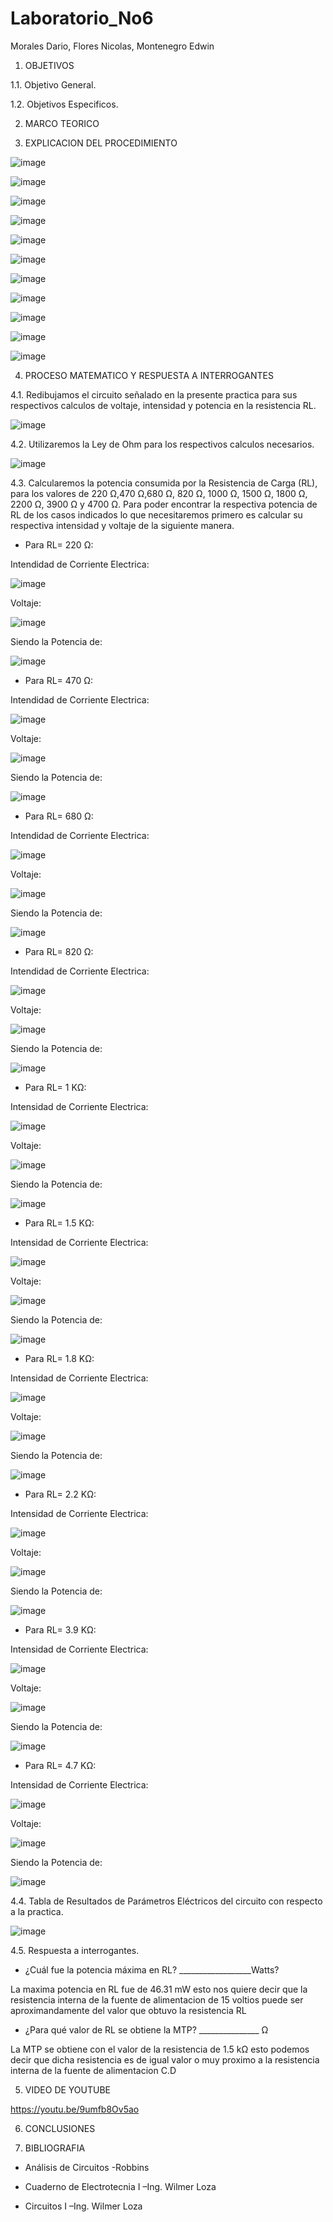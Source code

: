 # Laboratorio_No6

Morales Dario, Flores Nicolas, Montenegro Edwin

1. OBJETIVOS

1.1. Objetivo General.



1.2. Objetivos Especificos.



2. MARCO TEORICO



3. EXPLICACION DEL PROCEDIMIENTO

![image](https://user-images.githubusercontent.com/85144847/127830112-d59fd7a7-6179-4b62-aac8-2b8827584dfe.png)

![image](https://user-images.githubusercontent.com/85144847/127831092-c73c61af-85ab-4583-80db-ae86f5186697.png)


![image](https://user-images.githubusercontent.com/85144847/127830168-f2133f04-c8a4-4ee3-ae25-dc29c4fe7d95.png)

![image](https://user-images.githubusercontent.com/85144847/127830242-75631e94-d5b1-404e-be76-8bbb3f0fbf9a.png)

![image](https://user-images.githubusercontent.com/85144847/127830302-7ef1f668-39ff-4b8e-9f52-7dbc9ec2c93c.png)

![image](https://user-images.githubusercontent.com/85144847/127830395-3406a68a-17ef-485b-a58b-893cba9bf3aa.png)

![image](https://user-images.githubusercontent.com/85144847/127830523-b88a0491-1168-4fc7-bb61-13bd13a9a634.png)

![image](https://user-images.githubusercontent.com/85144847/127830752-6227ee28-da86-492f-8ba9-806f19620445.png)

![image](https://user-images.githubusercontent.com/85144847/127830844-6c63840c-74ea-41a0-bc6a-1bafe19107e2.png)

![image](https://user-images.githubusercontent.com/85144847/127830911-ed10ac4a-4ad7-40e8-9286-ea7049de2ae1.png)

![image](https://user-images.githubusercontent.com/85144847/127830976-93e0c604-b4ca-4608-913a-5d0ea70355c9.png)


4. PROCESO MATEMATICO Y RESPUESTA A INTERROGANTES

4.1. Redibujamos el circuito señalado en la presente practica para sus respectivos calculos de voltaje, intensidad y potencia en la resistencia RL.

![image](https://user-images.githubusercontent.com/85144847/127834438-cbf4d83e-e15c-4ed8-9818-e50badd97b1a.png)

4.2. Utilizaremos la Ley de Ohm para los respectivos calculos necesarios. 

![image](https://user-images.githubusercontent.com/85144847/127834713-50e59c29-bad4-4c02-a9c2-05ff2add7924.png)

4.3. Calcularemos la potencia consumida por la Resistencia de Carga (RL), para los valores de 220 Ω,470 Ω,680 Ω, 820 Ω, 1000 Ω, 1500 Ω, 1800 Ω, 2200 Ω, 3900 Ω y 4700 Ω. Para poder encontrar la respectiva potencia de RL de los casos indicados lo que necesitaremos primero es calcular su respectiva intensidad y voltaje de la siguiente manera.

- Para RL= 220 Ω: 

Intendidad de Corriente Electrica:

![image](https://user-images.githubusercontent.com/85144847/127835393-a0ee82c6-17d1-4645-a607-b1512e3d6b82.png)

Voltaje:

![image](https://user-images.githubusercontent.com/85144847/127835446-60ca1ed4-74e4-49c9-afce-dfd8fbf06efa.png)

Siendo la Potencia de:

![image](https://user-images.githubusercontent.com/85144847/127835475-8cd02d28-22dc-4c5a-a42d-54435c78fc8e.png)

- Para RL= 470 Ω:

Intendidad de Corriente Electrica:

![image](https://user-images.githubusercontent.com/85144847/127835646-6acf0d7d-4a1b-480c-9092-66067cd0621c.png)

Voltaje:

![image](https://user-images.githubusercontent.com/85144847/127835674-ca667293-0b72-4197-9f8b-19515d5af76e.png)

Siendo la Potencia de:

![image](https://user-images.githubusercontent.com/85144847/127835707-235dc9f1-1cd1-4439-9735-ae9217111f78.png)

- Para RL= 680 Ω:

Intendidad de Corriente Electrica:

![image](https://user-images.githubusercontent.com/85144847/127835796-b43450e8-f4e9-4245-b61a-89727bc23229.png)

Voltaje:

![image](https://user-images.githubusercontent.com/85144847/127835865-cb62a0b8-ecc7-48a6-bf93-ef9186c068db.png)

Siendo la Potencia de:

![image](https://user-images.githubusercontent.com/85144847/127835933-f8614d47-4970-41c5-a3b2-3ad5daed2be9.png)

- Para RL= 820 Ω:

Intendidad de Corriente Electrica:

![image](https://user-images.githubusercontent.com/85144847/127836068-9d601e42-11f0-49ac-b1d9-d9223ae6b77b.png)

Voltaje:

![image](https://user-images.githubusercontent.com/85144847/127836109-e2357f2e-7ee9-443b-99d8-d72dd720d6fe.png)

Siendo la Potencia de:

![image](https://user-images.githubusercontent.com/85144847/127836147-d9b13fef-a0aa-4f1f-a2d5-017086636e37.png)

- Para RL= 1 KΩ:

Intensidad de Corriente Electrica:

![image](https://user-images.githubusercontent.com/85144847/127836396-78dbf7a1-50c5-4830-906a-6741f456f1df.png)

Voltaje:

![image](https://user-images.githubusercontent.com/85144847/127836533-3245fda3-ea85-4323-938f-232137c24d1a.png)

Siendo la Potencia de:

![image](https://user-images.githubusercontent.com/85144847/127836599-6e4e5a23-3e1b-4fc0-a2f2-06027b0c5402.png)

- Para RL= 1.5 KΩ:

Intensidad de Corriente Electrica:

![image](https://user-images.githubusercontent.com/85144847/127836813-ef65af3f-2af3-4552-b8c4-1ce57bad786d.png)

Voltaje:

![image](https://user-images.githubusercontent.com/85144847/127836860-7cfe0802-6ca3-4155-ae03-ea57d96507f3.png)

Siendo la Potencia de:

![image](https://user-images.githubusercontent.com/85144847/127836906-a31459ef-e4ec-4500-9661-ab82f68e5317.png)

- Para RL= 1.8 KΩ:

Intensidad de Corriente Electrica:

![image](https://user-images.githubusercontent.com/85144847/127837014-b5c83383-3171-4e66-a50a-7e242f26b369.png)

Voltaje:

![image](https://user-images.githubusercontent.com/85144847/127837040-d5f31c03-9bf2-4a25-bdeb-e4e620b7f725.png)

Siendo la Potencia de:

![image](https://user-images.githubusercontent.com/85144847/127837081-52fc0d94-0d0c-434d-b13c-00e6fc71b121.png)

- Para RL= 2.2 KΩ:

Intensidad de Corriente Electrica:

![image](https://user-images.githubusercontent.com/85144847/127837209-b33a7dbb-be7f-445d-bf07-3365295352b7.png)

Voltaje:

![image](https://user-images.githubusercontent.com/85144847/127837241-28302c77-6f10-48bb-a45b-11b7b1dd75a6.png)

Siendo la Potencia de:

![image](https://user-images.githubusercontent.com/85144847/127837300-597627e3-47e1-46d0-8983-dce1db529441.png)

- Para RL= 3.9 KΩ:

Intensidad de Corriente Electrica:

![image](https://user-images.githubusercontent.com/85144847/127837463-818daa6d-1663-40e4-8834-cdbbbed867b7.png)

Voltaje:

![image](https://user-images.githubusercontent.com/85144847/127837497-4d8bd64f-076b-4ea5-8db6-6b2ad63ec148.png)

Siendo la Potencia de:

![image](https://user-images.githubusercontent.com/85144847/127837556-e728403f-e19e-485c-9584-d3bc49788046.png)

- Para RL= 4.7 KΩ:

Intensidad de Corriente Electrica:

![image](https://user-images.githubusercontent.com/85144847/127837680-41af6462-90bb-4ee4-aaf6-a9cf730aff25.png)

Voltaje:

![image](https://user-images.githubusercontent.com/85144847/127837739-c5d0631b-2a44-459d-afea-a91b73624def.png)

Siendo la Potencia de:

![image](https://user-images.githubusercontent.com/85144847/127837793-e337d105-e4fd-4593-9d9f-cdc8194e28b6.png)

4.4. Tabla de Resultados de Parámetros Eléctricos del circuito con respecto a la practica.

![image](https://user-images.githubusercontent.com/85144847/127869356-76e90415-f671-4c2f-90c6-fb4e2c2c6863.png)

4.5. Respuesta a interrogantes.

- ¿Cuál fue la potencia máxima en RL? __________________Watts?

La maxima potencia en RL fue de 46.31 mW esto nos quiere decir que la resistencia interna de la fuente de alimentacion de 15 voltios puede ser aproximandamente del valor que obtuvo la resistencia RL

- ¿Para qué valor de RL se obtiene la MTP? _______________ Ω

La MTP se obtiene con el valor de la resistencia de 1.5 kΩ esto podemos decir que dicha resistencia es de igual valor o muy proximo a la resistencia interna de la fuente de alimentacion C.D 

5. VIDEO DE YOUTUBE

https://youtu.be/9umfb8Ov5ao

6. CONCLUSIONES



7. BIBLIOGRAFIA

- Análisis de Circuitos -Robbins

- Cuaderno de Electrotecnia I –Ing. Wilmer Loza

- Circuitos I –Ing. Wilmer Loza
